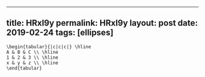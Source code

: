 ---
 title: HRxI9y
 permalink: HRxI9y
 layout: post
 date: 2019-02-24
 tags: [ellipses]
 ---

```latex\renewcommand{\arraystretch}{1.8}
\begin{tabular}{|c|c|c|} \hline
A & B & C \\ \hline
1 & 2 & 3 \\ \hline
x & y & z \\ \hline
\end{tabular}
```